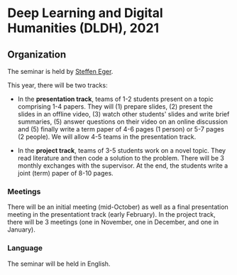 # Deep Learning and Digital Humanities (DLDH), 2021

## Organization

The seminar is held by [Steffen Eger](https://steffeneger.github.io/).

This year, there will be two tracks: 

- In the **presentation track**, teams of 1-2 students present on a topic comprising 1-4 papers. They will (1) prepare slides, (2) present the slides in an offline video, (3) watch other students' slides and write brief summaries, (5) answer questions on their video on an online discussion and (5) finally write a term paper of 4-6 pages (1 person) or 5-7 pages (2 people). We will allow 4-5 teams in the presentation track.

- In the **project track**, teams of 3-5 students work on a novel topic. They read literature and then code a solution to the problem. There will be 3 monthly exchanges with the supervisor. At the end, the students write a joint (term) paper of 8-10 pages. 

### Meetings

There will be an initial meeting (mid-October) as well as a final presentation meeting in the presentationt track (early February). In the project track, there will be 3 meetings (one in November, one in December, and one in January). 

### Language
The seminar will be held in English.

